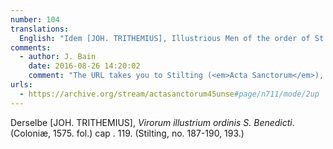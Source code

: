 ```yaml
---
number: 104
translations:
  English: "Idem [JOH. TRITHEMIUS], Illustrious Men of the order of St. Benedict, (Cologne, 1575. Subsequent editions.) chapter 119. (Stilting, no. 187-190, 193.) [Trans. J. Bock]"
comments:
  - author: J. Bain
    date: 2016-08-26 14:20:02
    comment: "The URL takes you to Stilting (<em>Acta Sanctorum</em>), paragraph no. 187."
urls:
  - https://archive.org/stream/actasanctorum45unse#page/n711/mode/2up
---
```


Derselbe [JOH. TRITHEMIUS], <em>Virorum illustrium ordinis S. Benedicti</em>. (Coloniæ, 1575. fol.) cap . 119. (Stilting, no. 187-190, 193.)
